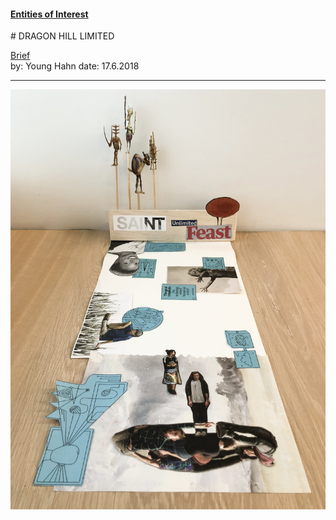 #### [Entities of Interest](/list.html)
<link rel="stylesheet" type="text/css" href="../../assets/style.css">
# DRAGON HILL LIMITED

[comment]: &lt;> "Add/Remove information below as you want"
[comment]: &lt;> "Markdown cheatsheet: https://github.com/adam-p/markdown-here/wiki/Markdown-Cheatsheet"
[Brief](Brief.md)  
by:  Young Hahn
date:  17.6.2018

---
[comment]: &lt;> "Add your content here"

![IMG_5630](IMG_5630.jpg)